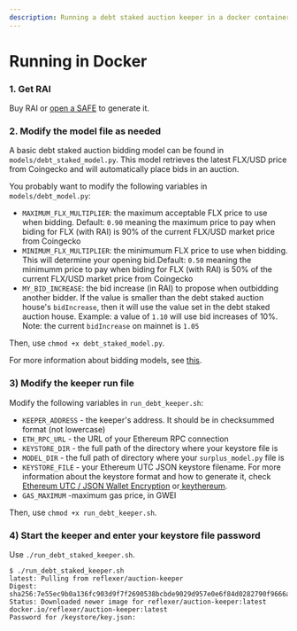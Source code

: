 ```yaml
---
description: Running a debt staked auction keeper in a docker container
---
```


# Running in Docker

### 1. Get RAI

Buy RAI or [open a SAFE](https://app.gitbook.com/@reflexer-labs/s/geb/pyflex/safe-management/opening-a-safe) to generate it.

### 2. Modify the model file as needed

A basic debt staked auction bidding model can be found in `models/debt_staked_model.py`. This model retrieves the latest FLX/USD price from Coingecko and will automatically place bids in an auction.

You probably want to modify the following variables in `models/debt_model.py`:

* `MAXIMUM_FLX_MULTIPLIER`: the maximum acceptable FLX price to use when bidding. Default: `0.90` meaning the maximum price to pay when biding for FLX (with RAI) is 90% of the current FLX/USD market price from Coingecko
* `MINIMUM_FLX_MULTIPLIER`: the minimumum FLX price to use when bidding. This will determine your opening bid.Default: `0.50` meaning the minimumm price to pay when biding for FLX (with RAI) is 50% of the current FLX/USD market price from Coingecko
* `MY_BID_INCREASE`: the bid increase (in RAI) to propose when outbidding another bidder. If the value is smaller than the debt staked auction house's `bidIncrease`, then it will use the value set in the debt staked auction house. Example: a value of `1.10` will use bid increases of 10%. Note: the current `bidIncrease` on mainnet is `1.05`

Then, use `chmod +x debt_staked_model.py`.

For more information about bidding models, see [this](https://docs.reflexer.finance/keepers/bidding-models).

### 3) Modify the keeper run file

Modify the following variables in `run_debt_keeper.sh`:

* `KEEPER_ADDRESS` - the keeper's address. It should be in checksummed format (not lowercase)
* `ETH_RPC_URL` - the URL of your Ethereum RPC connection
* `KEYSTORE_DIR` - the full path of the directory where your keystore file is
* `MODEL_DIR` - the full path of directory where your `surplus_model.py` file is
* `KEYSTORE_FILE` - your Ethereum UTC JSON keystore filename. For more information about the keystore format and how to generate it, check [Ethereum UTC / JSON Wallet Encryption](https://wizardforcel.gitbooks.io/practical-cryptography-for-developers-book/content/symmetric-key-ciphers/ethereum-wallet-encryption.html) or[ keythereum](https://github.com/ethereumjs/keythereum).
* `GAS_MAXIMUM` -maximum gas price, in GWEI

Then, use `chmod +x run_debt_keeper.sh`.

### 4) Start the keeper and enter your keystore file password

Use `./run_debt_staked_keeper.sh`.

```
$ ./run_debt_staked_keeper.sh
latest: Pulling from reflexer/auction-keeper
Digest: sha256:7e55ec9b0a136fc903d9f7f2690538bcbde9029d957e0e6f84d0282790f9666a
Status: Downloaded newer image for reflexer/auction-keeper:latest
docker.io/reflexer/auction-keeper:latest
Password for /keystore/key.json:
```

